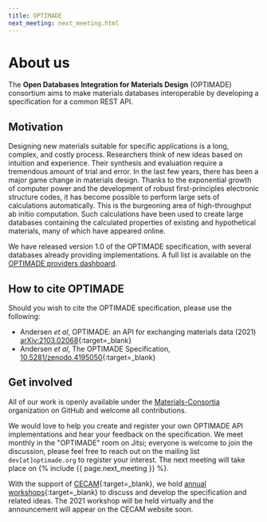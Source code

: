 ```yaml
---
title: OPTIMADE
next_meeting: next_meeting.html
---
```


# About us

The **Open Databases Integration for Materials Design** (OPTIMADE) consortium aims to make materials databases interoperable by developing a specification for a common REST API.

## Motivation

Designing new materials suitable for specific applications is a long, complex, and costly process.
Researchers think of new ideas based on intuition and experience.
Their synthesis and evaluation require a tremendous amount of trial and error.
In the last few years, there has been a major game change in materials design.
Thanks to the exponential growth of computer power and the development of robust first-principles electronic structure codes, it has become possible to perform large sets of calculations automatically.
This is the burgeoning area of high-throughput ab initio computation.
Such calculations have been used to create large databases containing the calculated properties of existing and hypothetical materials, many of which have appeared online.

We have released version 1.0 of the OPTIMADE specification, with several databases already providing implementations.
A full list is available on the [OPTIMADE providers dashboard](https://www.optimade.org/providers-dashboard/).

## How to cite OPTIMADE

Should you wish to cite the OPTIMADE specification, please use the following:

- Andersen *et al*, OPTIMADE: an API for exchanging materials data (2021) [arXiv:2103.02068](https://arxiv.org/abs/2103.02068){:target=_blank}
- Andersen *et al*, The OPTIMADE Specification, [10.5281/zenodo.4195050](https://doi.org/10.5281/zenodo.4195050){:target=_blank}

## Get involved

All of our work is openly available under the [Materials-Consortia](https://github.com/Materials-Consortia/) organization on GitHub and welcome all contributions.

We would love to help you create and register your own OPTIMADE API implementations and hear your feedback on the specification.
We meet monthly in the "OPTIMADE" room on Jitsi; everyone is welcome to join the discussion, please feel free to reach out on the mailing list
`dev[at]optimade.org` to register your interest.
The next meeting will take place on {% include {{ page.next_meeting }} %}.

With the support of [CECAM](www.cecam.org){:target=_blank}, we hold [annual workshops](https://www.cecam.org/search#stq=%22Open%20Databases%20Integration%20for%20Materials%20Design%22&stp=1){:target=_blank} to discuss and develop the specification and related ideas.
The 2021 workshop will be held virtually and the announcement will appear on the CECAM website soon.
